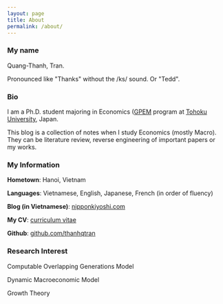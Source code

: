```yaml
---
layout: page
title: About
permalink: /about/
---
```


### My name

Quang-Thanh, Tran.

Pronounced like "Thanks" without the /ks/ sound. Or "Tedd".

### Bio


I am a Ph.D. student majoring in Economics ([GPEM](https://www.econ.tohoku.ac.jp/english/page-gpem.html) program at [Tohoku University](https://www.timeshighereducation.com/world-university-rankings/tohoku-university), Japan.

This blog is a collection of notes when I study Economics (mostly Macro). They can be literature review, reverse engineering of important papers or my works.

### My Information

**Hometown**: Hanoi, Vietnam

**Languages**: Vietnamese, English, Japanese, French (in order of fluency)

**Blog (in Vietnamese)**: [nipponkiyoshi.com](https://nipponkiyoshi.com)

**My CV**: [curriculum vitae](https://thanhqtran.github.io/cv/)

**Github**: [github.com/thanhqtran](https://github.com/thanhqtran) 

### Research Interest

Computable Overlapping Generations Model

Dynamic Macroeconomic Model

Growth Theory